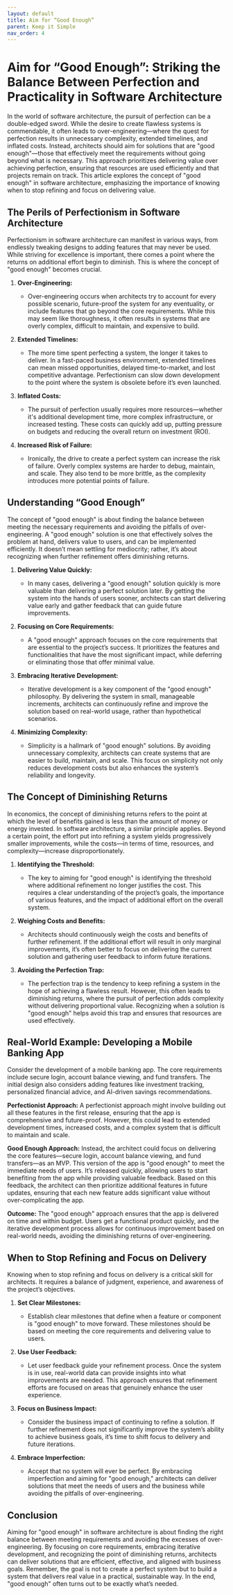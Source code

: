 ```yaml
---
layout: default
title: Aim for “Good Enough”
parent: Keep it Simple
nav_order: 4
---
```

# Aim for “Good Enough”: Striking the Balance Between Perfection and Practicality in Software Architecture

In the world of software architecture, the pursuit of perfection can be a double-edged sword. While the desire to create flawless systems is commendable, it often leads to over-engineering—where the quest for perfection results in unnecessary complexity, extended timelines, and inflated costs. Instead, architects should aim for solutions that are "good enough"—those that effectively meet the requirements without going beyond what is necessary. This approach prioritizes delivering value over achieving perfection, ensuring that resources are used efficiently and that projects remain on track. This article explores the concept of "good enough" in software architecture, emphasizing the importance of knowing when to stop refining and focus on delivering value.

## The Perils of Perfectionism in Software Architecture

Perfectionism in software architecture can manifest in various ways, from endlessly tweaking designs to adding features that may never be used. While striving for excellence is important, there comes a point where the returns on additional effort begin to diminish. This is where the concept of "good enough" becomes crucial.

1. **Over-Engineering:**
   - Over-engineering occurs when architects try to account for every possible scenario, future-proof the system for any eventuality, or include features that go beyond the core requirements. While this may seem like thoroughness, it often results in systems that are overly complex, difficult to maintain, and expensive to build.

2. **Extended Timelines:**
   - The more time spent perfecting a system, the longer it takes to deliver. In a fast-paced business environment, extended timelines can mean missed opportunities, delayed time-to-market, and lost competitive advantage. Perfectionism can slow down development to the point where the system is obsolete before it’s even launched.

3. **Inflated Costs:**
   - The pursuit of perfection usually requires more resources—whether it's additional development time, more complex infrastructure, or increased testing. These costs can quickly add up, putting pressure on budgets and reducing the overall return on investment (ROI).

4. **Increased Risk of Failure:**
   - Ironically, the drive to create a perfect system can increase the risk of failure. Overly complex systems are harder to debug, maintain, and scale. They also tend to be more brittle, as the complexity introduces more potential points of failure.

## Understanding “Good Enough”

The concept of "good enough" is about finding the balance between meeting the necessary requirements and avoiding the pitfalls of over-engineering. A "good enough" solution is one that effectively solves the problem at hand, delivers value to users, and can be implemented efficiently. It doesn’t mean settling for mediocrity; rather, it’s about recognizing when further refinement offers diminishing returns.

1. **Delivering Value Quickly:**
   - In many cases, delivering a "good enough" solution quickly is more valuable than delivering a perfect solution later. By getting the system into the hands of users sooner, architects can start delivering value early and gather feedback that can guide future improvements.

2. **Focusing on Core Requirements:**
   - A "good enough" approach focuses on the core requirements that are essential to the project’s success. It prioritizes the features and functionalities that have the most significant impact, while deferring or eliminating those that offer minimal value.

3. **Embracing Iterative Development:**
   - Iterative development is a key component of the "good enough" philosophy. By delivering the system in small, manageable increments, architects can continuously refine and improve the solution based on real-world usage, rather than hypothetical scenarios.

4. **Minimizing Complexity:**
   - Simplicity is a hallmark of "good enough" solutions. By avoiding unnecessary complexity, architects can create systems that are easier to build, maintain, and scale. This focus on simplicity not only reduces development costs but also enhances the system’s reliability and longevity.

## The Concept of Diminishing Returns

In economics, the concept of diminishing returns refers to the point at which the level of benefits gained is less than the amount of money or energy invested. In software architecture, a similar principle applies. Beyond a certain point, the effort put into refining a system yields progressively smaller improvements, while the costs—in terms of time, resources, and complexity—increase disproportionately.

1. **Identifying the Threshold:**
   - The key to aiming for "good enough" is identifying the threshold where additional refinement no longer justifies the cost. This requires a clear understanding of the project’s goals, the importance of various features, and the impact of additional effort on the overall system.

2. **Weighing Costs and Benefits:**
   - Architects should continuously weigh the costs and benefits of further refinement. If the additional effort will result in only marginal improvements, it’s often better to focus on delivering the current solution and gathering user feedback to inform future iterations.

3. **Avoiding the Perfection Trap:**
   - The perfection trap is the tendency to keep refining a system in the hope of achieving a flawless result. However, this often leads to diminishing returns, where the pursuit of perfection adds complexity without delivering proportional value. Recognizing when a solution is "good enough" helps avoid this trap and ensures that resources are used effectively.

## Real-World Example: Developing a Mobile Banking App

Consider the development of a mobile banking app. The core requirements include secure login, account balance viewing, and fund transfers. The initial design also considers adding features like investment tracking, personalized financial advice, and AI-driven savings recommendations.

**Perfectionist Approach:** A perfectionist approach might involve building out all these features in the first release, ensuring that the app is comprehensive and future-proof. However, this could lead to extended development times, increased costs, and a complex system that is difficult to maintain and scale.

**Good Enough Approach:** Instead, the architect could focus on delivering the core features—secure login, account balance viewing, and fund transfers—as an MVP. This version of the app is "good enough" to meet the immediate needs of users. It’s released quickly, allowing users to start benefiting from the app while providing valuable feedback. Based on this feedback, the architect can then prioritize additional features in future updates, ensuring that each new feature adds significant value without over-complicating the app.

**Outcome:** The "good enough" approach ensures that the app is delivered on time and within budget. Users get a functional product quickly, and the iterative development process allows for continuous improvement based on real-world needs, avoiding the diminishing returns of over-engineering.

## When to Stop Refining and Focus on Delivery

Knowing when to stop refining and focus on delivery is a critical skill for architects. It requires a balance of judgment, experience, and awareness of the project’s objectives.

1. **Set Clear Milestones:**
   - Establish clear milestones that define when a feature or component is "good enough" to move forward. These milestones should be based on meeting the core requirements and delivering value to users.

2. **Use User Feedback:**
   - Let user feedback guide your refinement process. Once the system is in use, real-world data can provide insights into what improvements are needed. This approach ensures that refinement efforts are focused on areas that genuinely enhance the user experience.

3. **Focus on Business Impact:**
   - Consider the business impact of continuing to refine a solution. If further refinement does not significantly improve the system’s ability to achieve business goals, it’s time to shift focus to delivery and future iterations.

4. **Embrace Imperfection:**
   - Accept that no system will ever be perfect. By embracing imperfection and aiming for "good enough," architects can deliver solutions that meet the needs of users and the business while avoiding the pitfalls of over-engineering.

## Conclusion

Aiming for "good enough" in software architecture is about finding the right balance between meeting requirements and avoiding the excesses of over-engineering. By focusing on core requirements, embracing iterative development, and recognizing the point of diminishing returns, architects can deliver solutions that are efficient, effective, and aligned with business goals. Remember, the goal is not to create a perfect system but to build a system that delivers real value in a practical, sustainable way. In the end, "good enough" often turns out to be exactly what’s needed.